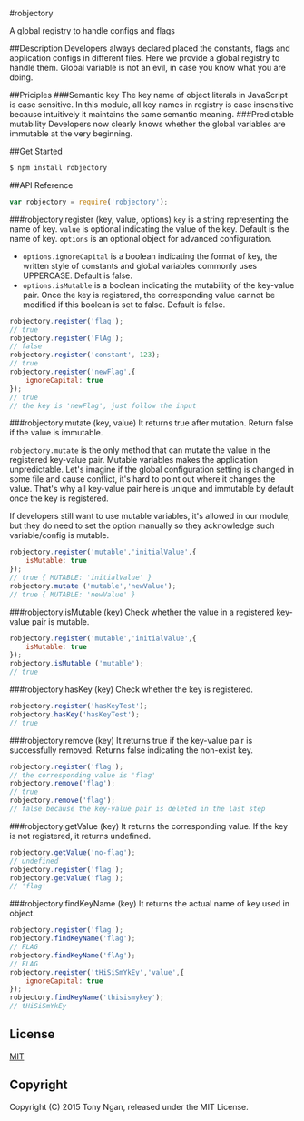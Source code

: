 #robjectory

A global registry to handle configs and flags

##Description
Developers always declared placed the constants, flags and application configs in different files. Here we provide a global registry to handle them. Global variable is not an evil, in case you know what you are doing.

##Priciples
###Semantic key
The key name of object literals in JavaScript is case sensitive. In this module, all key names in registry is case insensitive because intuitively it maintains the same semantic meaning.
###Predictable mutability
Developers now clearly knows whether the global variables are immutable at the very beginning.

##Get Started
```bash
$ npm install robjectory
```

##API Reference
```javascript
var robjectory = require('robjectory');
```

###robjectory.register (key, value, options)
`key` is a string representing the name of key.
`value` is optional indicating the value of the key. Default is the name of key.
`options` is an optional object for advanced configuration.

+ `options.ignoreCapital` is a boolean indicating the format of key, the written style of constants and global variables commonly uses UPPERCASE. Default is false.
+ `options.isMutable` is a boolean indicating the mutability of the key-value pair. Once the key is registered, the corresponding value cannot be modified if this boolean is set to false. Default is false.

```javascript
robjectory.register('flag');
// true
robjectory.register('FlAg');
// false
robjectory.register('constant', 123);
// true
robjectory.register('newFlag',{
    ignoreCapital: true
});
// true
// the key is 'newFlag', just follow the input
```

###robjectory.mutate (key, value)
It returns true after mutation. Return false if the value is immutable.

`robjectory.mutate` is the only method that can mutate the value in the registered key-value pair. Mutable variables makes the application unpredictable. Let's imagine if the global configuration setting is changed in some file and cause conflict, it's hard to point out where it changes the value. That's why all key-value pair here is unique and immutable by default once the key is registered.

If developers still want to use mutable variables, it's allowed in our module, but they do need to set the option manually so they acknowledge such variable/config is mutable.

```javascript
robjectory.register('mutable','initialValue',{
    isMutable: true
});
// true { MUTABLE: 'initialValue' }
robjectory.mutate ('mutable','newValue');
// true { MUTABLE: 'newValue' }
```

###robjectory.isMutable (key)
Check whether the value in a registered key-value pair is mutable.

```javascript
robjectory.register('mutable','initialValue',{
    isMutable: true
});
robjectory.isMutable ('mutable');
// true
```

###robjectory.hasKey (key)
Check whether the key is registered.

```javascript
robjectory.register('hasKeyTest');
robjectory.hasKey('hasKeyTest');
// true
```

###robjectory.remove (key)
It returns true if the key-value pair is successfully removed. Returns false indicating the non-exist key.

```javascript
robjectory.register('flag');
// the corresponding value is 'flag'
robjectory.remove('flag');
// true
robjectory.remove('flag');
// false because the key-value pair is deleted in the last step
```

###robjectory.getValue (key)
It returns the corresponding value. If the key is not registered, it returns undefined.

```javascript
robjectory.getValue('no-flag');
// undefined
robjectory.register('flag');
robjectory.getValue('flag');
// 'flag'
```

###robjectory.findKeyName (key)
It returns the actual name of key used in object.

```javascript
robjectory.register('flag');
robjectory.findKeyName('flag');
// FLAG
robjectory.findKeyName('flAg');
// FLAG
robjectory.register('tHiSiSmYkEy','value',{
    ignoreCapital: true
});
robjectory.findKeyName('thisismykey');
// tHiSiSmYkEy
```

## License

[MIT](LICENSE)

## Copyright

Copyright (C) 2015 Tony Ngan, released under the MIT License.
